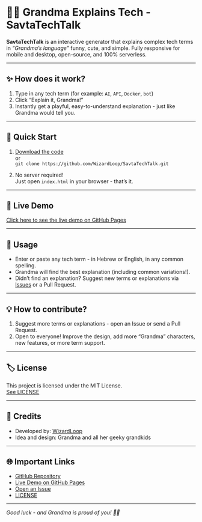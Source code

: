 # 👵💡 Grandma Explains Tech - SavtaTechTalk

**SavtaTechTalk** is an interactive generator that explains complex tech terms in *“Grandma’s language”* funny, cute, and simple. Fully responsive for mobile and desktop, open-source, and 100% serverless.

---

## ✨ How does it work?

1. Type in any tech term (for example: `AI`, `API`, `Docker`, `bot`)
2. Click “Explain it, Grandma!”
3. Instantly get a playful, easy-to-understand explanation - just like Grandma would tell you.

---

## 🚀 Quick Start

1. [Download the code](https://github.com/WizardLoop/SavtaTechTalk/archive/refs/heads/main.zip)  
   or  
   `git clone https://github.com/WizardLoop/SavtaTechTalk.git`

2. No server required!  
   Just open `index.html` in your browser - that’s it.

---

## 📱 Live Demo

[Click here to see the live demo on GitHub Pages](https://wizardloop.github.io/SavtaTechTalk/)

---

## 🧩 Usage

- Enter or paste any tech term - in Hebrew or English, in any common spelling.
- Grandma will find the best explanation (including common variations!).
- Didn’t find an explanation? Suggest new terms or explanations via [Issues](https://github.com/WizardLoop/SavtaTechTalk/issues) or a Pull Request.

---

## 💡 How to contribute?

1. Suggest more terms or explanations - open an Issue or send a Pull Request.
2. Open to everyone! Improve the design, add more “Grandma” characters, new features, or more term support.

---

## 🏷️ License

This project is licensed under the MIT License.  
[See LICENSE](LICENSE)

---

## 🙏 Credits

- Developed by: [WizardLoop](https://github.com/WizardLoop)
- Idea and design: Grandma and all her geeky grandkids

---

## 🌐 Important Links

- [GitHub Repository](https://github.com/WizardLoop/SavtaTechTalk)
- [Live Demo on GitHub Pages](https://wizardloop.github.io/SavtaTechTalk/)
- [Open an Issue](https://github.com/WizardLoop/SavtaTechTalk/issues)
- [LICENSE](LICENSE)

---

*Good luck - and Grandma is proud of you! 👵🍪*
